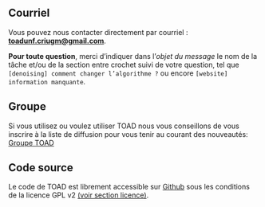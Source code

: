 ## Courriel

Vous pouvez nous contacter directement par courriel : [**toadunf.criugm@gmail.com**](toadunf.criugm@gmail.com).

**Pour toute question**, merci d’indiquer dans l’*objet du message* le nom de la tâche et/ou de la section entre crochet suivi de votre question, tel que `[denoising] comment changer l’algorithme ?` ou encore `[website] information manquante`.

## Groupe

Si vous utilisez ou voulez utiliser TOAD nous vous conseillons de vous inscrire à la liste de diffusion pour vous tenir au courant des nouveautés: [Groupe TOAD](https://groups.google.com/d/forum/toad-info)

## Code source

Le code de TOAD est librement accessible sur [Github](https://github.com/UNFmontreal/toad) sous les conditions de la licence GPL v2 [(voir section licence)](license.md).

